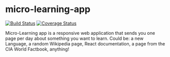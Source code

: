 # micro-learning-app
[![Build Status](https://travis-ci.org/brandeddavid/micro-learning-app.svg?branch=develop)](https://travis-ci.org/brandeddavid/micro-learning-app)
[![Coverage Status](https://coveralls.io/repos/github/brandeddavid/micro-learning-app/badge.svg)](https://coveralls.io/github/brandeddavid/micro-learning-app)


Micro-Learning app is a responsive web application that sends you one page per day about something you want to learn. Could be: a new Language, a random Wikipedia page, React documentation, a page from the CIA World Factbook, anything!
